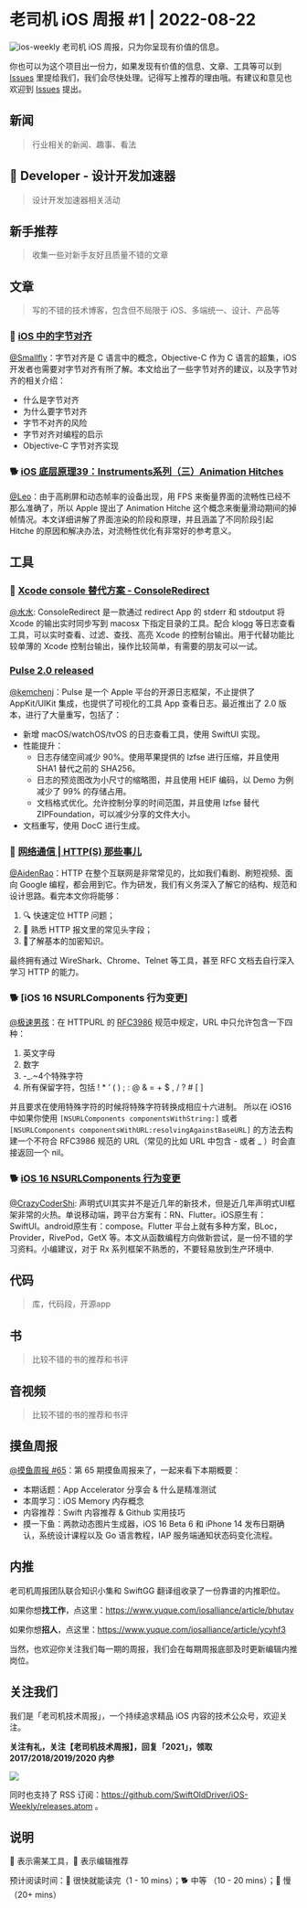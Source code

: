 # 老司机 iOS 周报 #1 | 2022-08-22

![ios-weekly](https://github.com/SwiftOldDriver/iOS-Weekly/blob/master/assets/ios-weekly.png?raw=true)
老司机 iOS 周报，只为你呈现有价值的信息。

你也可以为这个项目出一份力，如果发现有价值的信息、文章、工具等可以到 [Issues](https://github.com/SwiftOldDriver/iOS-Weekly/issues) 里提给我们，我们会尽快处理。记得写上推荐的理由哦。有建议和意见也欢迎到 [Issues](https://github.com/SwiftOldDriver/iOS-Weekly/issues) 提出。

## 新闻

> 行业相关的新闻、趣事、看法

##  Developer - 设计开发加速器

> 设计开发加速器相关活动

## 新手推荐

> 收集一些对新手友好且质量不错的文章

## 文章

> 写的不错的技术博客，包含但不局限于 iOS、多端统一、设计、产品等

### 🐎 [iOS 中的字节对齐](https://juejin.cn/post/7132403137725333518)

[@Smallfly](https://github.com/iostalks)：字节对齐是 C 语言中的概念，Objective-C 作为 C 语言的超集，iOS 开发者也需要对字节对齐有所了解。本文给出了一些字节对齐的建议，以及字节对齐的相关介绍：

- 什么是字节对齐
- 为什么要字节对齐
- 字节不对齐的风险
- 字节对齐对编程的启示
- Objective-C 字节对齐实现

### 🐕 [iOS 底层原理39：Instruments系列（三）Animation Hitches](https://mp.weixin.qq.com/s/fTmgN5phGQtbQOUHZ7Pe3Q)

[@Leo](https://github.com/leomobiledeveloper)：由于高刷屏和动态帧率的设备出现，用 FPS 来衡量界面的流畅性已经不那么准确了，所以 Apple 提出了 Animation Hitche 这个概念来衡量滑动期间的掉帧情况。本文详细讲解了界面渲染的阶段和原理，并且涵盖了不同阶段引起 Hitche 的原因和解决办法，对流畅性优化有非常好的参考意义。


## 工具

### 🐎 [Xcode console 替代方案 - ConsoleRedirect](https://github.com/luoqisheng/ConsoleRedirect)

[@水水](https://www.xuyanlan.com): ConsoleRedirect 是一款通过 redirect App 的 stderr 和 stdoutput 将 Xcode 的输出实时同步写到 macosx 下指定目录的工具。配合 klogg 等日志查看工具，可以实时查看、过滤、查找、高亮 Xcode 的控制台输出。用于代替功能比较单薄的 Xcode 控制台输出，操作比较简单，有需要的朋友可以一试。

### [Pulse 2.0 released](https://kean.blog/post/pulse-2)

[@kemchenj](https://kemchenj.github.io)：Pulse 是一个 Apple 平台的开源日志框架，不止提供了 AppKit/UIKit 集成，也提供了可视化的工具 App 查看日志。最近推出了 2.0 版本，进行了大量重写，包括了：

- 新增 macOS/watchOS/tvOS 的日志查看工具，使用 SwiftUI 实现。
- 性能提升：
    - 日志存储空间减少 90%。使用苹果提供的 lzfse 进行压缩，并且使用 SHA1 替代之前的 SHA256。
    - 日志的预览图改为小尺寸的缩略图，并且使用 HEIF 编码，以 Demo 为例减少了 99% 的存储占用。
    - 文档格式优化。允许控制分享的时间范围，并且使用 lzfse 替代 ZIPFoundation，可以减少分享的文件大小。
- 文档重写，使用 DocC 进行生成。

### 🐢 [网络通信 | HTTP(S) 那些事儿](https://mp.weixin.qq.com/s/YtyrIl8UWK43iYfjN4HUyQ)

[@AidenRao](https://weibo.com/AidenRao)：HTTP 在整个互联网是非常常见的，比如我们看剧、刷短视频、面向 Google 编程，都会用到它。作为研发，我们有义务深入了解它的结构、规范和设计思路。看完本文你将能够：

1. 🔍 快速定位 HTTP 问题；
2. 🥣 熟悉 HTTP 报文里的常见头字段；
3. 🔐了解基本的加密知识。

最终拥有通过 WireShark、Chrome、Telnet 等工具，甚至 RFC 文档去自行深入学习 HTTP 的能力。

### 🐕 [iOS 16 NSURLComponents 行为变更]

[@极速男孩](https://github.com/ztlyyznf001)：在 HTTPURL 的 [RFC3986](https://www.rfc-editor.org/rfc/rfc3986) 规范中规定，URL 中只允许包含一下四种：
1. 英文字母
2. 数字
3. -_.~4个特殊字符
4. 所有保留字符，包括 ! * ’ ( ) ; : @ & = + $ , / ? # [ ]

并且要求在使用特殊字符的时候将特殊字符转换成相应十六进制。
所以在 iOS16 中如果你使用
```[NSURLComponents componentsWithString:]``` 
或者
```[NSURLComponents componentsWithURL:resolvingAgainstBaseURL]```
的方法去构建一个不符合 RFC3986 规范的 URL（常见的比如 URL 中包含 - 或者 _ ）时会直接返回一个 nil。

### 🐕 [iOS 16 NSURLComponents 行为变更](https://mp.weixin.qq.com/s/oNjRt2qGHetEXLtkDPU63A)

[@CrazyCoderShi](https://github.com/CrazyCoderShi): 声明式UI其实并不是近几年的新技术，但是近几年声明式UI框架非常的火热。单说移动端，跨平台方案有：RN、Flutter。iOS原生有：SwiftUI。android原生有：compose。Flutter 平台上就有多种方案，BLoc，Provider，RivePod，GetX 等。本文从函数编程方向做新尝试，是一份不错的学习资料。小编建议，对于 Rx 系列框架不熟悉的，不要轻易放到生产环境中.

## 代码

> 库，代码段，开源app

## 书

> 比较不错的书的推荐和书评

## 音视频

> 比较不错的书的推荐和书评

## 摸鱼周报

[@摸鱼周报 #65](https://mp.weixin.qq.com/s/lvMHf5qQHpnDGLz1KY-2dg)：第 65 期摸鱼周报来了，一起来看下本期概要：

* 本期话题：App Accelerator 分享会 & 什么是精准测试
* 本周学习：iOS Memory 内存概念 
* 内容推荐：Swift 内容推荐 & Github 实用技巧
* 摸一下鱼：两款动态图片生成器，iOS 16 Beta 6 和 iPhone 14 发布日期确认，系统设计课程以及 Go 语言教程，IAP 服务端通知状态码变化流程。

## 内推

老司机周报团队联合知识小集和 SwiftGG 翻译组收录了一份靠谱的内推职位。

如果你想**找工作**，点这里：https://www.yuque.com/iosalliance/article/bhutav

如果你想**招人**，点这里：https://www.yuque.com/iosalliance/article/ycyhf3

当然，也欢迎你关注我们每一期的周报，我们会在每期周报底部及时更新编辑内推岗位。

## 关注我们

我们是「老司机技术周报」，一个持续追求精品 iOS 内容的技术公众号，欢迎关注。

**关注有礼，关注【老司机技术周报】，回复「2021」，领取 2017/2018/2019/2020 内参**

![](https://github.com/SwiftOldDriver/iOS-Weekly/blob/master/assets/qrcode_for_wechat.jpg?raw=true)

同时也支持了 RSS 订阅：https://github.com/SwiftOldDriver/iOS-Weekly/releases.atom 。

## 说明

🚧 表示需某工具，🌟 表示编辑推荐

预计阅读时间：🐎 很快就能读完（1 - 10 mins）；🐕 中等 （10 - 20 mins）；🐢 慢（20+ mins）
